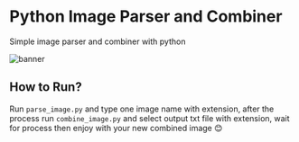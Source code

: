 # Python Image Parser and Combiner
 Simple image parser and combiner with python
 
![banner](https://media.graphcms.com/ECZgR6ZlQxuPFEXO3FPc) 

## How to Run?
 Run `parse_image.py` and type one image name with extension, 
 after the process run `combine_image.py` and select output txt file with extension, wait for process then enjoy with your new combined image 😊

